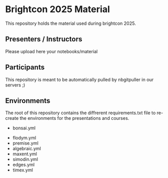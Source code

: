 # Brightcon 2025 Material

This repository holds the material used during brightcon 2025.

## Presenters / Instructors

Please upload here your notebooks/material

## Participants

This repository is meant to be automatically pulled by nbgitpuller in our servers ;)

## Environments

The root of this repository contains the diffrerent requirements.txt file to re-create the environments for the presentations and courses.

* bonsai.yml
+ flodym.yml
+ premise.yml
+ algebraic.yml
+ maxent.yml
+ simodin.yml
+ edges.yml
+ timex.yml
